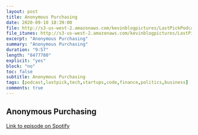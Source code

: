 ```yaml
---
layout: post
title: Anonymous Purchasing
date: 2020-09-10 18:39:00
file: http://s3-us-west-2.amazonaws.com/kevinblogpictures/LastPickPodcastE11.mp3
file_itunes: http://s3-us-west-2.amazonaws.com/kevinblogpictures/LastPickPodcastE11.m4a
excerpt: "Anonymous Purchasing"
summary: "Anonymous Purchasing"
duration: "9:57"
length: "8477780"
explicit: "yes"
block: "no"
toc: false
subtitle: Anonymous Purchasing
tags: [podcast,lastpick,tech,startups,code,finance,politics,business]
comments: true
---
```


## Anonymous Purchasing
[Link to episode on Spotify](https://open.spotify.com/episode/2iyYAJe1LTgRPEpB6IYwTJ?si=gQbnIWiHT9KE0hUdFvNCzA)

